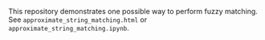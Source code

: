 This repository demonstrates one possible way to perform fuzzy matching. See `approximate_string_matching.html` or 
`approximate_string_matching.ipynb`.